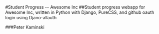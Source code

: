 #Student Progress -- Awesome Inc
##Student progress webapp for Awesome Inc, written in Python with Django, PureCSS, and github oauth login using Djano-allauth


###Peter Kaminski
